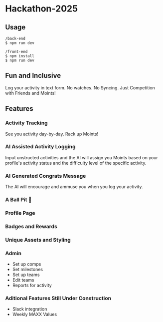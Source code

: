 # Hackathon-2025
## Usage
```
/back-end
$ npm run dev
```
```
/front-end
$ npm install
$ npm run dev
```
## Fun and Inclusive
Log your activity in text form. No watches. No Syncing. Just Competition with Friends and Moints!
## Features
### Activity Tracking
See you activity day-by-day. Rack up Moints!
### AI Assisted Activity Logging
Input unstructed activities and the AI will assign you Moints based on your profile's activity status and the difficulty level of the specific activity.
### AI Generated Congrats Message
The AI will encourage and ammuse you when you log your activity.
### A Ball Pit :tada:
### Profile Page
### Badges and Rewards
### Unique Assets and Styling
### Admin
- Set up comps
- Set milestones
- Set up teams
- Edit teams
- Reports for activity
### Aditional Features Still Under Construction
- Slack integration
- Weekly MAXX Values
